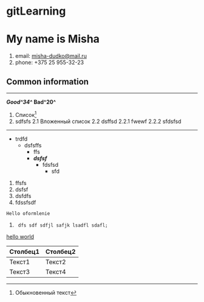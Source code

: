 # gitLearning
# My name is Misha

1. email: misha-dudko@mail.ru
2. phone: +375 25 955-32-23 

## Common information
---
***Good^34^***
**Bad^20^**
1. Список[^1]
2. sdfsfs
    2.1 Вложенный список
    2.2 dsffsd
        2.2.1 fwewf
        2.2.2 sfdsfsd
---
* trdfd
    * dsfsffs
        * ffs
        * ***dsfsf***
            * fdsfsd
                * sfd
1. ffsfs
2. dsfsf
3. dsfdfs
4. fdssfsdf
```
Hello oformlenie
```
1.      dfs sdf sdfjl safjk lsadfl sdafl; 
[hello world](https://google.com)

Столбец1 | Столбец2
:--------|:--------
Текст1|Текст2|
Текст3|Текст4

[^1]: Обыкновенный текст
